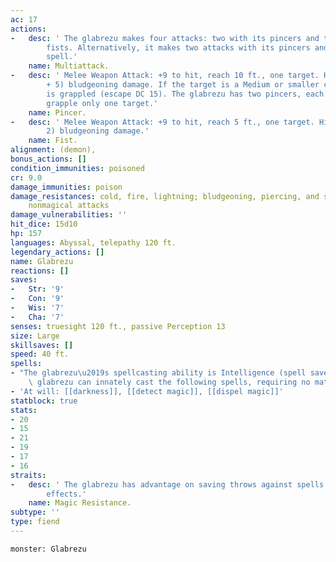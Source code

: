 ```yaml
---
ac: 17
actions:
-   desc: ' The glabrezu makes four attacks: two with its pincers and two with its
        fists. Alternatively, it makes two attacks with its pincers and casts one
        spell.'
    name: Multiattack.
-   desc: ' Melee Weapon Attack: +9 to hit, reach 10 ft., one target. Hit: 16 (2d10
        + 5) bludgeoning damage. If the target is a Medium or smaller creature, it
        is grappled (escape DC 15). The glabrezu has two pincers, each of which can
        grapple only one target.'
    name: Pincer.
-   desc: ' Melee Weapon Attack: +9 to hit, reach 5 ft., one target. Hit: 7 (2d4 +
        2) bludgeoning damage.'
    name: Fist.
alignment: (demon),
bonus_actions: []
condition_immunities: poisoned
cr: 9.0
damage_immunities: poison
damage_resistances: cold, fire, lightning; bludgeoning, piercing, and slashing from
    nonmagical attacks
damage_vulnerabilities: ''
hit_dice: 15d10
hp: 157
languages: Abyssal, telepathy 120 ft.
legendary_actions: []
name: Glabrezu
reactions: []
saves:
-   Str: '9'
-   Con: '9'
-   Wis: '7'
-   Cha: '7'
senses: truesight 120 ft., passive Perception 13
size: Large
skillsaves: []
speed: 40 ft.
spells:
- "The glabrezu\u2019s spellcasting ability is Intelligence (spell save DC 16). The\
    \ glabrezu can innately cast the following spells, requiring no material components:"
- 'At will: [[darkness]], [[detect magic]], [[dispel magic]]'
statblock: true
stats:
- 20
- 15
- 21
- 19
- 17
- 16
straits:
-   desc: ' The glabrezu has advantage on saving throws against spells and other magical
        effects.'
    name: Magic Resistance.
subtype: ''
type: fiend
---
```

```statblock
monster: Glabrezu
```